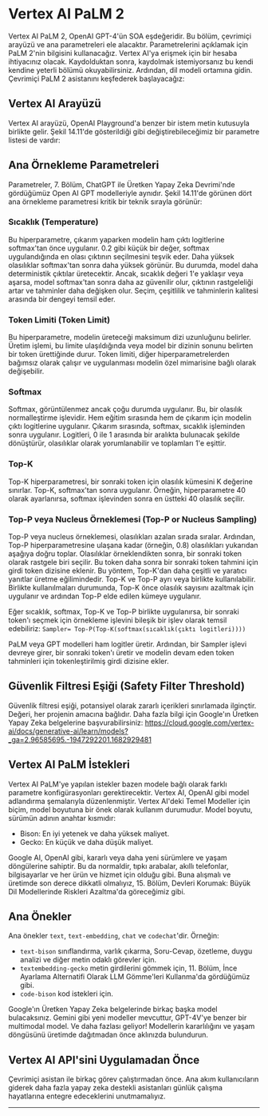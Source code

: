 # Vertex AI PaLM 2
Vertex AI PaLM 2, OpenAI GPT-4'ün SOA eşdeğeridir. Bu bölüm, çevrimiçi arayüzü ve ana parametreleri ele alacaktır. Parametrelerini açıklamak için PaLM 2'nin bilgisini kullanacağız. Vertex AI'ya erişmek için bir hesaba ihtiyacınız olacak. Kaydolduktan sonra, kaydolmak istemiyorsanız bu kendi kendine yeterli bölümü okuyabilirsiniz. Ardından, dil modeli ortamına gidin. Çevrimiçi PaLM 2 asistanını keşfederek başlayacağız:

## Vertex AI Arayüzü
Vertex AI arayüzü, OpenAI Playground'a benzer bir istem metin kutusuyla birlikte gelir. Şekil 14.11'de gösterildiği gibi değiştirebileceğimiz bir parametre listesi de vardır:

## Ana Örnekleme Parametreleri
Parametreler, 7. Bölüm, ChatGPT ile Üretken Yapay Zeka Devrimi'nde gördüğümüz Open AI GPT modelleriyle aynıdır. Şekil 14.11'de görünen dört ana örnekleme parametresi kritik bir teknik sırayla görünür:
### Sıcaklık (Temperature)
Bu hiperparametre, çıkarım yaparken modelin ham çıktı logitlerine softmax'tan önce uygulanır. 0.2 gibi küçük bir değer, softmax uygulandığında en olası çıktının seçilmesini teşvik eder. Daha yüksek olasılıklar softmax'tan sonra daha yüksek görünür. Bu durumda, model daha deterministik çıktılar üretecektir. Ancak, sıcaklık değeri 1'e yaklaşır veya aşarsa, model softmax'tan sonra daha az güvenilir olur, çıktının rastgeleliği artar ve tahminler daha değişken olur. Seçim, çeşitlilik ve tahminlerin kalitesi arasında bir dengeyi temsil eder.

### Token Limiti (Token Limit)
Bu hiperparametre, modelin üreteceği maksimum dizi uzunluğunu belirler. Üretim işlemi, bu limite ulaşıldığında veya model bir dizinin sonunu belirten bir token ürettiğinde durur. Token limiti, diğer hiperparametrelerden bağımsız olarak çalışır ve uygulanması modelin özel mimarisine bağlı olarak değişebilir.

### Softmax
Softmax, görüntülenmez ancak çoğu durumda uygulanır. Bu, bir olasılık normalleştirme işlevidir. Hem eğitim sırasında hem de çıkarım için modelin çıktı logitlerine uygulanır. Çıkarım sırasında, softmax, sıcaklık işleminden sonra uygulanır. Logitleri, 0 ile 1 arasında bir aralıkta bulunacak şekilde dönüştürür, olasılıklar olarak yorumlanabilir ve toplamları 1'e eşittir.

### Top-K
Top-K hiperparametresi, bir sonraki token için olasılık kümesini K değerine sınırlar. Top-K, softmax'tan sonra uygulanır. Örneğin, hiperparametre 40 olarak ayarlanırsa, softmax işlevinden sonra en üstteki 40 olasılık seçilir.

### Top-P veya Nucleus Örneklemesi (Top-P or Nucleus Sampling)
Top-P veya nucleus örneklemesi, olasılıkları azalan sırada sıralar. Ardından, Top-P hiperparametresine ulaşana kadar (örneğin, 0.8) olasılıkları yukarıdan aşağıya doğru toplar. Olasılıklar örneklendikten sonra, bir sonraki token olarak rastgele biri seçilir. Bu token daha sonra bir sonraki token tahmini için girdi token dizisine eklenir. Bu yöntem, Top-K'dan daha çeşitli ve yaratıcı yanıtlar üretme eğilimindedir. Top-K ve Top-P ayrı veya birlikte kullanılabilir. Birlikte kullanılmaları durumunda, Top-K önce olasılık sayısını azaltmak için uygulanır ve ardından Top-P elde edilen kümeye uygulanır.

Eğer sıcaklık, softmax, Top-K ve Top-P birlikte uygulanırsa, bir sonraki token'ı seçmek için örnekleme işlevini bileşik bir işlev olarak temsil edebiliriz:
`Sampler= Top-P(Top-K(softmax(sıcaklık(çıktı logitleri))))`

PaLM veya GPT modelleri ham logitler üretir. Ardından, bir Sampler işlevi devreye girer, bir sonraki token'ı üretir ve modelin devam eden token tahminleri için tokenleştirilmiş girdi dizisine ekler.

## Güvenlik Filtresi Eşiği (Safety Filter Threshold)
Güvenlik filtresi eşiği, potansiyel olarak zararlı içerikleri sınırlamada ilginçtir. Değeri, her projenin amacına bağlıdır. Daha fazla bilgi için Google'ın Üretken Yapay Zeka belgelerine başvurabilirsiniz: https://cloud.google.com/vertex-ai/docs/generative-ai/learn/models?_ga=2.96585695.-1947292201.1682929481

## Vertex AI PaLM İstekleri
Vertex AI PaLM'ye yapılan istekler bazen modele bağlı olarak farklı parametre konfigürasyonları gerektirecektir. Vertex AI, OpenAI gibi model adlandırma şemalarıyla düzenlenmiştir. Vertex AI'deki Temel Modeller için biçim, model boyutuna bir önek olarak kullanım durumudur. Model boyutu, sürümün adının anahtar kısmıdır:
- Bison: En iyi yetenek ve daha yüksek maliyet.
- Gecko: En küçük ve daha düşük maliyet.

Google AI, OpenAI gibi, kararlı veya daha yeni sürümlere ve yaşam döngülerine sahiptir. Bu da normaldir, tıpkı arabalar, akıllı telefonlar, bilgisayarlar ve her ürün ve hizmet için olduğu gibi. Buna alışmalı ve üretimde son derece dikkatli olmalıyız, 15. Bölüm, Devleri Korumak: Büyük Dil Modellerinde Riskleri Azaltma'da göreceğimiz gibi.

## Ana Önekler
Ana önekler `text`, `text-embedding`, `chat` ve `codechat`'dir. Örneğin:
- `text-bison` sınıflandırma, varlık çıkarma, Soru-Cevap, özetleme, duygu analizi ve diğer metin odaklı görevler için.
- `textembedding-gecko` metin girdilerini gömmek için, 11. Bölüm, İnce Ayarlama Alternatifi Olarak LLM Gömme'leri Kullanma'da gördüğümüz gibi.
- `code-bison` kod istekleri için.

Google'ın Üretken Yapay Zeka belgelerinde birkaç başka model bulacaksınız. Gemini gibi yeni modeller mevcuttur, GPT-4V'ye benzer bir multimodal model. Ve daha fazlası geliyor! Modellerin kararlılığını ve yaşam döngüsünü üretimde dağıtmadan önce aklınızda bulundurun.

## Vertex AI API'sini Uygulamadan Önce
Çevrimiçi asistan ile birkaç görev çalıştırmadan önce. Ana akım kullanıcıların giderek daha fazla yapay zeka destekli asistanları günlük çalışma hayatlarına entegre edeceklerini unutmamalıyız.

---

